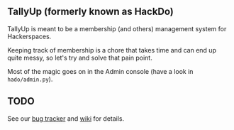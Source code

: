 TallyUp (formerly known as HackDo)
----------------------------------

TallyUp is meant to be a membership (and others) management system for Hackerspaces.

Keeping track of membership is a chore that takes time and can end up quite messy, so let's try and solve that pain point.

Most of the magic goes on in the Admin console (have a look in `hado/admin.py`).

TODO
----

See our [bug tracker](https://www.pivotaltracker.com/projects/155751) and [wiki](http://hackerspacesg.pbworks.com/w/page/33279936/Project:-HackDo) for details.
